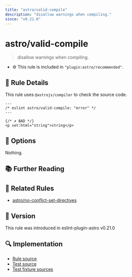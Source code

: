 ```yaml
---
title: "astro/valid-compile"
description: "disallow warnings when compiling."
since: "v0.21.0"
---
```


# astro/valid-compile

> disallow warnings when compiling.

- :gear: This rule is included in `"plugin:astro/recommended"`.

## :book: Rule Details

This rule uses `@astrojs/compiler` to check the source code.

<ESLintCodeBlock>

<!--eslint-skip-->

```astro
---
/* eslint astro/valid-compile: "error" */
---

{/* ✗ BAD */}
<p set:html="string">string</p>
```

</ESLintCodeBlock>

## :wrench: Options

Nothing.

## :books: Further Reading

## :couple: Related Rules

- [astro/no-conflict-set-directives]

[astro/no-conflict-set-directives]: ./no-conflict-set-directives.md

## :rocket: Version

This rule was introduced in eslint-plugin-astro v0.21.0

## :mag: Implementation

- [Rule source](https://github.com/ota-meshi/eslint-plugin-astro/blob/main/src/rules/valid-compile.ts)
- [Test source](https://github.com/ota-meshi/eslint-plugin-astro/blob/main/tests/src/rules/valid-compile.ts)
- [Test fixture sources](https://github.com/ota-meshi/eslint-plugin-astro/tree/main/tests/fixtures/rules/valid-compile)
